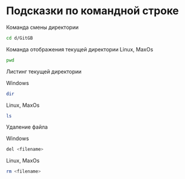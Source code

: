 # Подсказки по командной строке

Команда смены директории
```sh
cd d/GitGB
``````
Команда отображения текущей директории Linux, MaxOs
```sh
pwd
```
Листинг текущей директории 

Windows
```sh
dir
```
Linux, MaxOs
```sh
ls
```

Удаление файла

Windows
```sh
del <filename>
```
Linux, MaxOs
```sh
rm <filename>
```